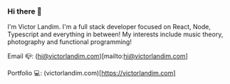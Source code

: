 ### Hi there 👀

I'm Victor Landim. I'm a full stack developer focused on React, Node, Typescript and everything in between! My interests include music theory, photography and functional programming!

Email 📪: (hi@victorlandim.com)[mailto:hi@victorlandim.com]

Portfolio 💻: (victorlandim.com)[https://victorlandim.com]
